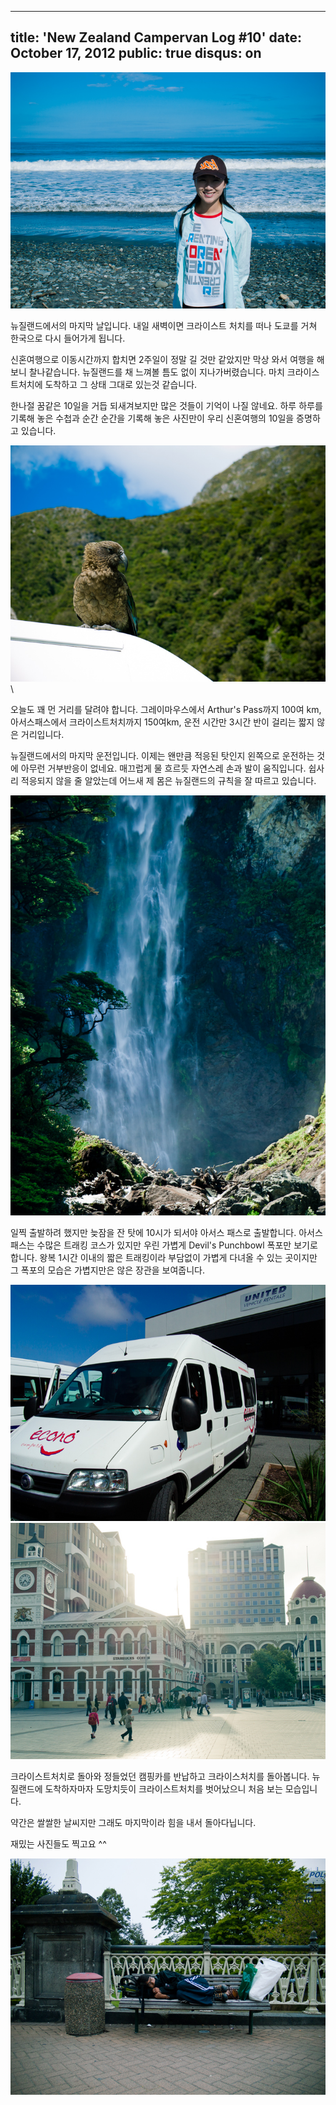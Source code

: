 ----
title: 'New Zealand Campervan Log #10'
date: October 17, 2012
public: true
disqus: on
----

![Greymouth의 해변](/media/page/travel/new-zealand/newzealand-377.jpg)

뉴질랜드에서의 마지막 날입니다.  내일 새벽이면 크라이스트 처치를 떠나 도쿄를
거쳐 한국으로 다시 들어가게 됩니다.

신혼여행으로 이동시간까지 합치면 2주일이 정말 길 것만 같았지만 막상 와서 여행을
해보니 찰나같습니다. 뉴질랜드를 채 느껴볼 틈도 없이 지나가버렸습니다.  마치
크라이스트처치에 도착하고 그 상태 그대로 있는것 같습니다.

한나절 꿈같은 10일을 거듭 되새겨보지만 많은 것들이 기억이 나질 않네요. 하루
하루를 기록해 놓은 수첩과 순간 순간을 기록해 놓은 사진만이 우리 신혼여행의
10일을 증명하고 있습니다.

![Kia 새](/media/page/travel/new-zealand/newzealand-379.jpg)\

오늘도 꽤 먼 거리를 달려야 합니다.  그레이마우스에서 Arthur's Pass까지 100여
km, 아서스패스에서 크라이스트처치까지 150여km, 운전 시간만 3시간 반이 걸리는
짧지 않은 거리입니다.

뉴질랜드에서의 마지막 운전입니다. 이제는 왠만큼 적응된 탓인지 왼쪽으로 운전하는
것에 아무런 거부반응이 없네요. 매끄럽게 물 흐르듯 자연스레 손과 발이
움직입니다.  쉽사리 적응되지 않을 줄 알았는데 어느새 제 몸은 뉴질랜드의 규칙을
잘 따르고 있습니다.

![Devil's Punchbowl 폭포](/media/page/travel/new-zealand/newzealand-384.jpg)

일찍 출발하려 했지만 늦잠을 잔 탓에 10시가 되서야 아서스 패스로 출발합니다.
아서스 패스는 수많은 트래킹 코스가 있지만 우린 가볍게 Devil's Punchbowl 폭포만
보기로 합니다.  왕복 1시간 이내의 짧은 트래킹이라 부담없이 가볍게 다녀올 수
있는 곳이지만 그 폭포의 모습은 가볍지만은 않은 장관을 보여줍니다.

![Campervan 반납](/media/page/travel/new-zealand/newzealand-385.jpg)
![Christchurch](/media/page/travel/new-zealand/newzealand-395.jpg)

크라이스트처치로 돌아와 정들었던 캠핑카를 반납하고 크라이스처치를 돌아봅니다.
뉴질랜드에 도착하자마자 도망치듯이 크라이스트처치를 벗어났으니 처음 보는
모습입니다.

약간은 쌀쌀한 날씨지만 그래도 마지막이라 힘을 내서 돌아다닙니다.

재밌는 사진들도 찍고요 ^^

![Christchurch](/media/page/travel/new-zealand/newzealand-403.jpg)
